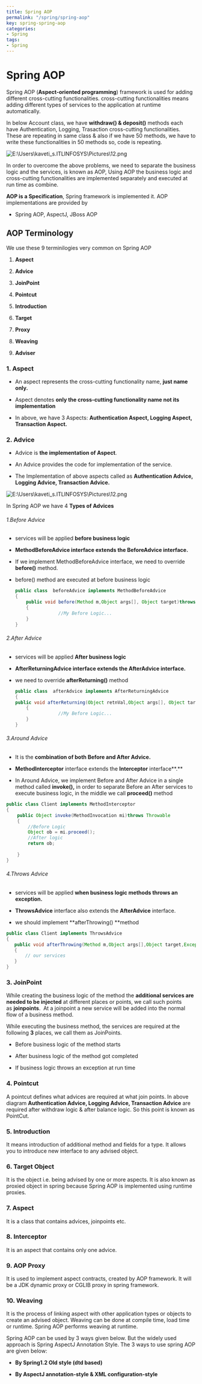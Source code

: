 ```yaml
---
title: Spring AOP
permalink: "/spring/spring-aop"
key: spring-spring-aop
categories:
- Spring
tags:
- Spring
---
```


Spring AOP
============

Spring AOP (**Aspect-oriented programming**) framework is used for adding
different cross-cutting functionalities. cross-cutting functionalities means
adding different types of services to the application at runtime automatically.

In below Account class, we have **withdraw() & deposit()** methods each have
Authentication, Logging, Trasaction cross-cutting functionalities. These are
repeating in same class & also if we have 50 methods, we have to write these
functionalities in 50 methods so, code is repeating.

![E:\\Users\\kaveti_s.ITLINFOSYS\\Pictures\\12.png](media/597ef36688c7e66b03c8b597e1e03206.png)

In order to overcome the above problems, we need to separate the business logic
and the services, is known as AOP, Using AOP the business logic and
cross-cutting functionalities are implemented separately and executed at run
time as combine.

**AOP is a Specification**, Spring framework is implemented it. AOP
implementations are provided by

-   Spring AOP, AspectJ, JBoss AOP

AOP Terminology
---------------

We use these 9 terminilogies very common on Spring AOP

1.  **Aspect**

2.  **Advice**

3.  **JoinPoint**

4.  **Pointcut**

5.  **Introduction**

6.  **Target**

7.  **Proxy**

8.  **Weaving**

9.  **Adviser**

### 1. Aspect

-   An aspect represents the cross-cutting functionality name, **just name
    only.**

-   Aspect denotes **only the cross-cutting functionality name not its
    implementation**

-   In above, we have 3 Aspects: **Authentication Aspect, Logging Aspect,
    Transaction Aspect.**

### 2. Advice

-   Advice is **the implementation of Aspect**.

-   An Advice provides the code for implementation of the service.

-   The Implementation of above aspects called as **Authentication Advice,
    Logging Advice, Transaction Advice.**

![E:\\Users\\kaveti_s.ITLINFOSYS\\Pictures\\12.png](media/784a951de91cabe9966009e19db27dd9.png)

In Spring AOP we have 4 **Types of Advices**

###### 1.Before Advice

-   services will be applied **before business logic**

-   **MethodBeforeAdvice **interface extends the** BeforeAdvice **interface**.**

-   If we implement MethodBeforeAdvice interface, we need to override
    **before()** method.

-   before() method are executed at before business logic
    ```java
    public class  beforeAdvice implements MethodBeforeAdvice
    {
        public void before(Method m,Object args[], Object target)throws Exception
        {
                    //My Before Logic...
        }
    }
    ```


###### 2.After Advice

-   services will be applied **After business logic**

-   **AfterReturningAdvice **interface extends
    the** AfterAdvice **interface**.**

-   we need to override **afterReturning()** method
    ```java
    public class  afterAdvice implements AfterReturningAdvice
    {
    public void afterReturning(Object retnVal,Object args[], Object target)throws Exception
        {
                    //My Before Logic...
        }
    }
    ```


###### 3.Around Advice

-   It is the **combination of both Before and After Advice.**

-   **MethodInterceptor** interface extends the **Interceptor** interface**.**

-   In Around Advice, we implement Before and After Advice in a single method
    called **invoke(),** in order to separate Before an After services to
    execute business logic, in the middle we call **proceed()** method
```java
public class Client implements MethodInterceptor
{
    public Object invoke(MethodInvocation mi)throws Throwable
    {
        //Before Logic     
        Object ob = mi.proceed();
        //After logic
        return ob;
 
    }
}
```



###### 4.Throws Advice

-   services will be applied **when business logic methods throws an
    exception.**

-   **ThrowsAdvice** interface also extends the **AfterAdvice** interface.

-   we should implement **afterThrowing() **method
```java
public class Client implements ThrowsAdvice
{
   public void afterThrowing(Method m,Object args[],Object target,Exception e)
   {
       // our services
   }
}
```


### 3. JoinPoint

While creating the business logic of the method the **additional services are
needed to be injected** at different places or points, we call such points
as **joinpoints**.  At a joinpoint a new service will be added into the normal
flow of a business method.

While executing the business method, the services are required at the
following **3** places, we call them as JoinPoints.

-   Before business logic of the method starts

-   After business logic of the method got completed

-   If business logic throws an exception at run time

### 4. Pointcut

A pointcut defines what advices are required at what join points. In above
diagram **Authentication Advice, Logging Advice, Transaction Advice** are
required after withdraw logic & after balance logic. So this point is known as
PointCut.

### 5. Introduction

It means introduction of additional method and fields for a type. It allows you
to introduce new interface to any advised object.

### 6. Target Object

It is the object i.e. being advised by one or more aspects. It is also known as
proxied object in spring because Spring AOP is implemented using runtime
proxies.

### 7. Aspect

It is a class that contains advices, joinpoints etc.

### 8. Interceptor

It is an aspect that contains only one advice.

### 9. AOP Proxy

It is used to implement aspect contracts, created by AOP framework. It will be a
JDK dynamic proxy or CGLIB proxy in spring framework.

### 10. Weaving

It is the process of linking aspect with other application types or objects to
create an advised object. Weaving can be done at compile time, load time or
runtime. Spring AOP performs weaving at runtime.

Spring AOP can be used by 3 ways given below. But the widely used approach is
Spring AspectJ Annotation Style. The 3 ways to use spring AOP are given below:

-   **By Spring1.2 Old style (dtd based)**

-   **By AspectJ annotation-style & XML configuration-style**
